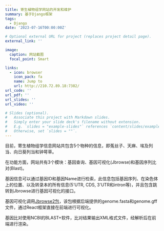 ```yaml
---
title: 寄生植物组学网站的开发和维护
summary: 基于Django框架
tags:
  - Django
date: '2023-07-16T00:00:00Z'

# Optional external URL for project (replaces project detail page).
external_link: ''

image:
  caption: 网站截图
  focal_point: Smart

links:
  - icon: browser
    icon_pack: fa
    name: Jump to
    url: http://210.72.89.18:7382/
url_code: ''
url_pdf: ''
url_slides: ''
url_video: ''

# Slides (optional).
#   Associate this project with Markdown slides.
#   Simply enter your slide deck's filename without extension.
#   E.g. `slides = "example-slides"` references `content/slides/example-slides.md`.
#   Otherwise, set `slides = ""`.
---
```


目前，寄生植物组学信息网站共包含5个物种的信息，即菟丝子、天麻、埃及列当、向日葵列当和钟萼草。

在功能方面，网站共有3个模块：基因查询、基因可视化(Jbrowse)和基因序列比对(Blast)。

基因信息可以通过基因ID和基因Name进行检索，此信息包括基因序列、在染色体上的位置、以及转录本的所有信息(5'UTR, CDS, 3'UTR和intron等)，并且包含跳转到Jbrowse进行基因可视化的接口。

基因可视化调用<a href='https://jbrowse.org/jb2/'>Jbrowse2包</a>，该包根据后端提供的genome.fasta和genome.gff文件，通过React框架直接在前端进行可视化。

基因比对使用NCBI的BLAST+软件，比对结果输出XML格式文件，经解析后在前端进行渲染。